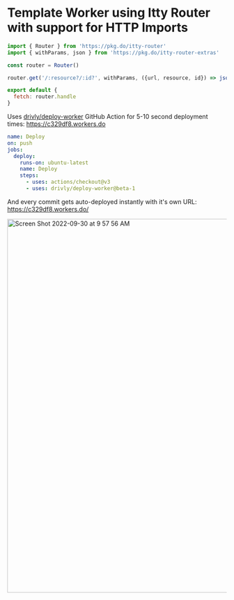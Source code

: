 # Template Worker using Itty Router with support for HTTP Imports

```javascript
import { Router } from 'https://pkg.do/itty-router'
import { withParams, json } from 'https://pkg.do/itty-router-extras'

const router = Router()

router.get('/:resource?/:id?', withParams, ({url, resource, id}) => json({ helloFrom: url, resource, id}))

export default {
  fetch: router.handle
}
```

Uses [drivly/deploy-worker](https://github.com/marketplace/actions/deploy-worker) GitHub Action for 5-10 second deployment times: <https://c329df8.workers.do>

```yaml
name: Deploy
on: push
jobs:
  deploy:
    runs-on: ubuntu-latest
    name: Deploy
    steps:
      - uses: actions/checkout@v3
      - uses: drivly/deploy-worker@beta-1
```

And every commit gets auto-deployed instantly with it's own URL: <https://c329df8.workers.do/>

[<img width="859" alt="Screen Shot 2022-09-30 at 9 57 56 AM" src="https://user-images.githubusercontent.com/4130910/193298407-a8a50f24-99a8-490f-84c7-ba870879c268.png">](https://c329df8.workers.do/)



